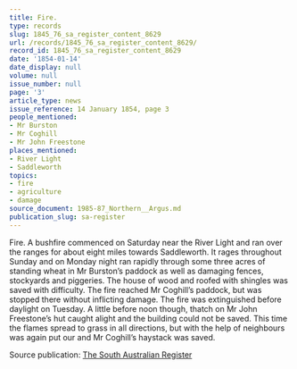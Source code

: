 ```yaml
---
title: Fire.
type: records
slug: 1845_76_sa_register_content_8629
url: /records/1845_76_sa_register_content_8629/
record_id: 1845_76_sa_register_content_8629
date: '1854-01-14'
date_display: null
volume: null
issue_number: null
page: '3'
article_type: news
issue_reference: 14 January 1854, page 3
people_mentioned:
- Mr Burston
- Mr Coghill
- Mr John Freestone
places_mentioned:
- River Light
- Saddleworth
topics:
- fire
- agriculture
- damage
source_document: 1985-87_Northern__Argus.md
publication_slug: sa-register
---
```


Fire.  A bushfire commenced on Saturday near the River Light and ran over the ranges for about eight miles towards Saddleworth.  It rages throughout Sunday and on Monday night ran rapidly through some three acres of standing wheat in Mr Burston’s paddock as well as damaging fences, stockyards and piggeries.  The house of wood and roofed with shingles was saved with difficulty.  The fire reached Mr Coghill’s paddock, but was stopped there without inflicting damage.  The fire was extinguished before daylight on Tuesday.  A little before noon though, thatch on Mr John Freestone’s hut caught alight and the building could not be saved.  This time the flames spread to grass in all directions, but with the help of neighbours was again put our and Mr Coghill’s haystack was saved.

Source publication: [The South Australian Register](/publications/sa-register/)
